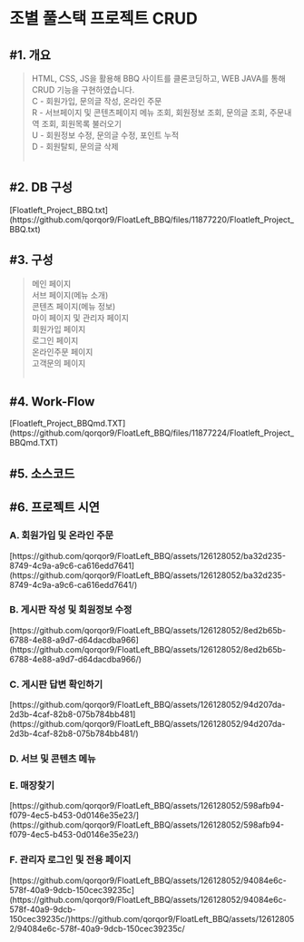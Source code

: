 <h1>조별 풀스택 프로젝트 CRUD</h1>

<h2>#1. 개요</h2>

> HTML, CSS, JS을 활용해 BBQ 사이트를 클론코딩하고, WEB JAVA를 통해 CRUD 기능을 구현하였습니다.<br>
> C - 회원가입, 문의글 작성, 온라인 주문<br>
> R - 서브페이지 및 콘텐츠페이지 메뉴 조회, 회원정보 조회, 문의글 조회, 주문내역 조회, 회원목록 불러오기<br>
> U - 회원정보 수정, 문의글 수정, 포인트 누적<br>
> D - 회원탈퇴, 문의글 삭제
<br><br>


<h2>#2. DB 구성</h2>
[Floatleft_Project_BBQ.txt](https://github.com/qorqor9/FloatLeft_BBQ/files/11877220/Floatleft_Project_BBQ.txt)

<h2>#3. 구성</h2>

> 메인 페이지<br>
> 서브 페이지(메뉴 소개)<br>
> 콘텐츠 페이지(메뉴 정보)<br>
> 마이 페이지 및 관리자 페이지<br>
> 회원가입 페이지<br>
> 로그인 페이지<br>
> 온라인주문 페이지<br>
> 고객문의 페이지
<br><br>


<h2>#4. Work-Flow</h2>
[Floatleft_Project_BBQmd.TXT](https://github.com/qorqor9/FloatLeft_BBQ/files/11877224/Floatleft_Project_BBQmd.TXT)

<h2>#5. 소스코드</h2>


<h2>#6. 프로젝트 시연</h2>

  <h3>A. 회원가입 및 온라인 주문</h3>
  [https://github.com/qorqor9/FloatLeft_BBQ/assets/126128052/ba32d235-8749-4c9a-a9c6-ca616edd7641](https://github.com/qorqor9/FloatLeft_BBQ/assets/126128052/ba32d235-8749-4c9a-a9c6-ca616edd7641/)

  <h3>B. 게시판 작성 및 회원정보 수정</h3>
  [https://github.com/qorqor9/FloatLeft_BBQ/assets/126128052/8ed2b65b-6788-4e88-a9d7-d64dacdba966](https://github.com/qorqor9/FloatLeft_BBQ/assets/126128052/8ed2b65b-6788-4e88-a9d7-d64dacdba966/)

  <h3>C. 게시판 답변 확인하기</h3>
  [https://github.com/qorqor9/FloatLeft_BBQ/assets/126128052/94d207da-2d3b-4caf-82b8-075b784bb481](https://github.com/qorqor9/FloatLeft_BBQ/assets/126128052/94d207da-2d3b-4caf-82b8-075b784bb481/)
  
  <h3>D. 서브 및 콘텐츠 메뉴</h3>
  
  
  <h3>E. 매장찾기</h3>
  [https://github.com/qorqor9/FloatLeft_BBQ/assets/126128052/598afb94-f079-4ec5-b453-0d0146e35e23/](https://github.com/qorqor9/FloatLeft_BBQ/assets/126128052/598afb94-f079-4ec5-b453-0d0146e35e23/)

  <h3>F. 관리자 로그인 및 전용 페이지</h3>
  [https://github.com/qorqor9/FloatLeft_BBQ/assets/126128052/94084e6c-578f-40a9-9dcb-150cec39235c](https://github.com/qorqor9/FloatLeft_BBQ/assets/126128052/94084e6c-578f-40a9-9dcb-150cec39235c/)https://github.com/qorqor9/FloatLeft_BBQ/assets/126128052/94084e6c-578f-40a9-9dcb-150cec39235c/
    
  
